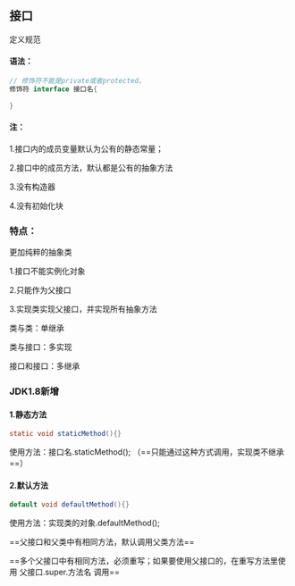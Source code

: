 ## 接口

定义规范

#### 语法：

```java
// 修饰符不能是private或者protected。
修饰符 interface 接口名{
    
}
```

#### 注：

1.接口内的成员变量默认为公有的静态常量；

2.接口中的成员方法，默认都是公有的抽象方法

3.没有构造器

4.没有初始化块





### 特点：

更加纯粹的抽象类

1.接口不能实例化对象

2.只能作为父接口

3.实现类实现父接口，并实现所有抽象方法



类与类：单继承

类与接口：多实现

接口和接口：多继承



### JDK1.8新增

#### 1.静态方法

```java
static void staticMethod(){}
```

使用方法：接口名.staticMethod(); （==只能通过这种方式调用，实现类不继承==）



#### 2.默认方法

```java
default void defaultMethod(){}
```

使用方法：实现类的对象.defaultMethod();

==父接口和父类中有相同方法，默认调用父类方法==

==多个父接口中有相同方法，必须重写；如果要使用父接口的，在重写方法里使用 父接口.super.方法名 调用==

